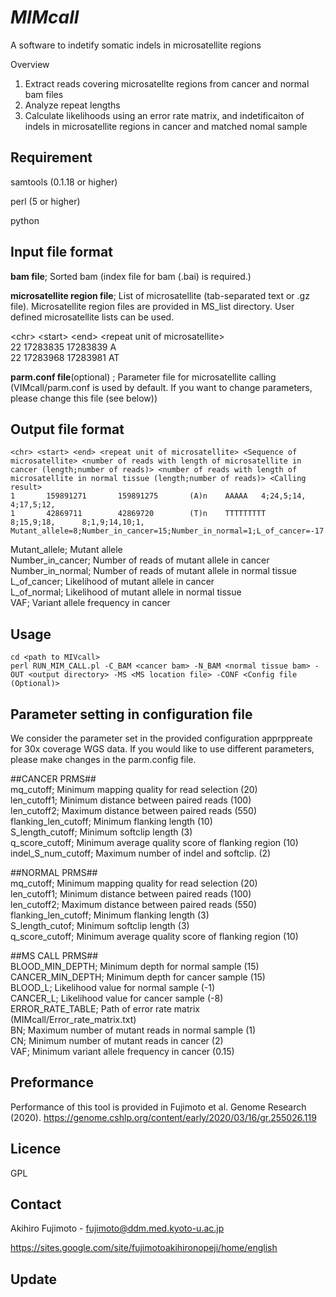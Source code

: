 # *MIMcall*

A software to indetify somatic indels in microsatellite regions

Overview
1. Extract reads covering microsatellte regions from cancer and normal bam files
2. Analyze repeat lengths 
3. Calculate likelihoods using an error rate matrix, and indetificaiton of indels in microsatellite regions in cancer and matched nomal sample

## Requirement
samtools (0.1.18 or higher)

perl (5 or higher)

python

## Input file format
**bam file**; Sorted bam (index file for bam (.bai) is required.)


**microsatellite region file**; List of microsatellite (tab-separated text or .gz file). Microsatellite region files are provided in MS_list directory. User defined microsatellite lists can be used. 

\<chr\> \<start\> \<end\> \<repeat unit of microsatellite\>  
22      17283835        17283839        A  
22      17283968        17283981        AT  


**parm.conf file**(optional) ; Parameter file for microsatellite calling (VIMcall/parm.conf is used by default. If you want to change parameters, please change this file (see below))


## Output file format
```
<chr> <start> <end> <repeat unit of microsatellite> <Sequence of microsatellite> <number of reads with length of microsatellite in cancer (length;number of reads)> <number of reads with length of microsatellite in normal tissue (length;number of reads)> <Calling result>  
1       159891271       159891275       (A)n    AAAAA   4;24,5;14,      4;17,5;12,      
1       42869711        42869720        (T)n    TTTTTTTTT       8;15,9;18,      8;1,9;14,10;1,          Mutant_allele=8;Number_in_cancer=15;Number_in_normal=1;L_of_cancer=-17.48;L_of_normal=-0.83;VAF=0.45    
```

Mutant_allele; Mutant allele  
Number_in_cancer; Number of reads of mutant allele in cancer  
Number_in_normal; Number of reads of mutant allele in normal tissue  
L_of_cancer; Likelihood of mutant allele in cancer  
L_of_normal; Likelihood of mutant allele in normal tissue  
VAF; Variant allele frequency in cancer  

## Usage
```
cd <path to MIVcall>
perl RUN_MIM_CALL.pl -C_BAM <cancer bam> -N_BAM <normal tissue bam> -OUT <output directory> -MS <MS location file> -CONF <Config file (Optional)>
```

## Parameter setting in configuration file
We consider the parameter set in the provided configuration apprppreate for 30x coverage WGS data. If you would like to use different parameters, please make changes in the parm.config file. 

\##CANCER PRMS##   
mq_cutoff; Minimum mapping quality for read selection (20)   
len_cutoff1; Minimum distance between paired reads (100)   
len_cutoff2; Maximum distance between paired reads (550)    
flanking_len_cutoff; Minimum flanking length (10)   
S_length_cutoff; Minimum softclip length (3)   
q_score_cutoff; Minimum average quality score of flanking region (10)   
indel_S_num_cutoff; Maximum number of indel and softclip. (2)  

\##NORMAL PRMS##   
mq_cutoff; Minimum mapping quality for read selection (20)   
len_cutoff1; Minimum distance between paired reads (100)  
len_cutoff2; Maximum distance between paired reads (550)   
flanking_len_cutoff; Minimum flanking length (3)    
S_length_cutof; Minimum softclip length (3)  
q_score_cutoff; Minimum average quality score of flanking region (10)   

\##MS CALL PRMS##    
BLOOD_MIN_DEPTH; Minimum depth for normal sample (15)  
CANCER_MIN_DEPTH; Minimum depth for cancer sample (15)  
BLOOD_L; Likelihood value for normal sample (-1)  
CANCER_L; Likelihood value for cancer sample (-8)  
ERROR_RATE_TABLE; Path of error rate matrix (MIMcall/Error_rate_matrix.txt)  
BN; Maximum number of mutant reads in normal sample (1)  
CN; Minimum number of mutant reads in cancer (2)    
VAF; Minimum variant allele frequency in cancer (0.15)    

## Preformance
Performance of this tool is provided in Fujimoto et al. Genome Research (2020).
https://genome.cshlp.org/content/early/2020/03/16/gr.255026.119

## Licence
GPL

## Contact

Akihiro Fujimoto - fujimoto@ddm.med.kyoto-u.ac.jp

https://sites.google.com/site/fujimotoakihironopeji/home/english

## Update
